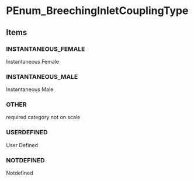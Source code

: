 # PEnum_BreechingInletCouplingType

## Items

### INSTANTANEOUS_FEMALE
Instantaneous Female

### INSTANTANEOUS_MALE
Instantaneous Male

### OTHER
required category not on scale

### USERDEFINED
User Defined

### NOTDEFINED
Notdefined
